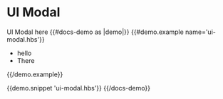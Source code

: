 # UI Modal

UI Modal here
{{#docs-demo as |demo|}}
  {{#demo.example name='ui-modal.hbs'}}
    <ul>
      <li>hello</li>
      <li>There</li>
    </ul>
  {{/demo.example}}

  {{demo.snippet 'ui-modal.hbs'}}
{{/docs-demo}}

